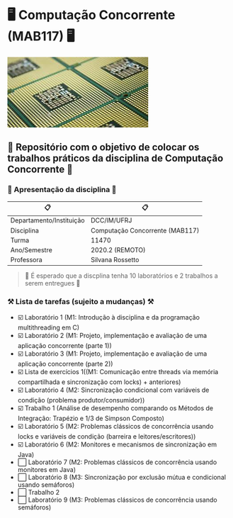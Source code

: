 # :desktop_computer: Computação Concorrente (MAB117) :desktop_computer:

![Processador com vários núcleos](/images/mcp.jpg)

## :dart: Repositório com o objetivo de colocar os trabalhos práticos da disciplina de Computação Concorrente :dart:

###  :paperclip: Apresentação da disciplina :paperclip:

:clipboard: | :clipboard:
------------ | -------------
Departamento/Instituição | DCC/IM/UFRJ
Disciplina| Computação Concorrente (MAB117)
Turma | 11470
Ano/Semestre | 2020.2 (REMOTO)
Professora | Silvana Rossetto

> :calendar: É esperado que a discplina tenha 10 laboratórios e 2 trabalhos a serem entregues :calendar:

### :hammer_and_pick: Lista de tarefas (sujeito a mudanças) :hammer_and_pick:

- :ballot_box_with_check: Laboratório 1 (M1: Introdução à disciplina e da programação multithreading em C)
- :ballot_box_with_check: Laboratório 2 (M1: Projeto, implementação e avaliação de uma aplicação concorrente (parte 1))
- :ballot_box_with_check: Laboratório 3 (M1: Projeto, implementação e avaliação de uma aplicação concorrente (parte 2))
- :ballot_box_with_check: Lista de exercícios 1((M1: Comunicação entre threads via memória compartilhada e sincronização com locks) + anteriores)
- :ballot_box_with_check: Laboratório 4 (M2: Sincronização condicional com variáveis de condição (problema produtor/consumidor))
- :ballot_box_with_check: Trabalho 1 (Análise de desempenho comparando os Métodos de Integração: Trapézio e 1/3 de Simpson Composto)
- :ballot_box_with_check: Laboratório 5 (M2: Problemas clássicos de concorrência usando locks e variáveis de condição (barreira e leitores/escritores))
- :ballot_box_with_check: Laboratório 6 (M2: Monitores e mecanismos de sincronização em Java)
- :white_large_square: Laboratório 7 (M2: Problemas clássicos de concorrência usando monitores em Java)
- :white_large_square: Laboratório 8 (M3: Sincronização por exclusão mútua e condicional usando semáforos)
- :white_large_square: Trabalho 2 
- :white_large_square: Laboratório 9 (M3: Problemas clássicos de concorrência usando semáforos)
